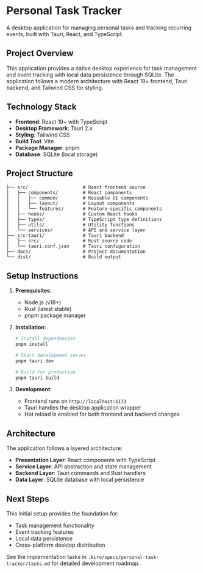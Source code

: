 # Personal Task Tracker

A desktop application for managing personal tasks and tracking recurring events, built with Tauri, React, and TypeScript.

## Project Overview

This application provides a native desktop experience for task management and event tracking with local data persistence through SQLite. The application follows a modern architecture with React 19+ frontend, Tauri backend, and Tailwind CSS for styling.

## Technology Stack

- **Frontend**: React 19+ with TypeScript
- **Desktop Framework**: Tauri 2.x
- **Styling**: Tailwind CSS
- **Build Tool**: Vite
- **Package Manager**: pnpm
- **Database**: SQLite (local storage)

## Project Structure

```
├── src/                    # React frontend source
│   ├── components/         # React components
│   │   ├── common/         # Reusable UI components
│   │   ├── layout/         # Layout components
│   │   └── features/       # Feature-specific components
│   ├── hooks/              # Custom React hooks
│   ├── types/              # TypeScript type definitions
│   ├── utils/              # Utility functions
│   └── services/           # API and service layer
├── src-tauri/              # Tauri backend
│   ├── src/                # Rust source code
│   └── tauri.conf.json     # Tauri configuration
├── docs/                   # Project documentation
└── dist/                   # Build output
```

## Setup Instructions

1. **Prerequisites**:
   - Node.js (v18+)
   - Rust (latest stable)
   - pnpm package manager

2. **Installation**:
   ```bash
   # Install dependencies
   pnpm install
   
   # Start development server
   pnpm tauri dev
   
   # Build for production
   pnpm tauri build
   ```

3. **Development**:
   - Frontend runs on `http://localhost:5173`
   - Tauri handles the desktop application wrapper
   - Hot reload is enabled for both frontend and backend changes

## Architecture

The application follows a layered architecture:

- **Presentation Layer**: React components with TypeScript
- **Service Layer**: API abstraction and state management
- **Backend Layer**: Tauri commands and Rust handlers
- **Data Layer**: SQLite database with local persistence

## Next Steps

This initial setup provides the foundation for:
- Task management functionality
- Event tracking features
- Local data persistence
- Cross-platform desktop distribution

See the implementation tasks in `.kiro/specs/personal-task-tracker/tasks.md` for detailed development roadmap.